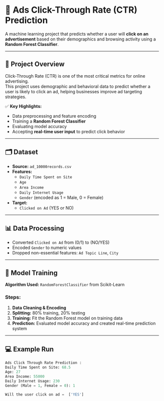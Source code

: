 # 📢 Ads Click-Through Rate (CTR) Prediction  

A machine learning project that predicts whether a user will **click on an advertisement** based on their demographics and browsing activity using a **Random Forest Classifier**.  

---

## 📌 Project Overview  

Click-Through Rate (CTR) is one of the most critical metrics for online advertising.  
This project uses demographic and behavioral data to predict whether a user is likely to click an ad, helping businesses improve ad targeting strategies.  

✅ **Key Highlights:**  
- Data preprocessing and feature encoding  
- Training a **Random Forest Classifier**  
- Evaluating model accuracy  
- Accepting **real-time user input** to predict click behavior  

---

## 🗂 Dataset  

- **Source:** `ad_10000records.csv`  
- **Features:**  
  - `Daily Time Spent on Site`  
  - `Age`  
  - `Area Income`  
  - `Daily Internet Usage`  
  - `Gender` (encoded as 1 = Male, 0 = Female)  
- **Target:**  
  - `Clicked on Ad` (YES or NO)  

---

## 📊 Data Processing  

- Converted `Clicked on Ad` from (0/1) to (NO/YES)  
- Encoded `Gender` to numeric values  
- Dropped non-essential features: `Ad Topic Line`, `City`  

---

## 🧠 Model Training  

**Algorithm Used:** `RandomForestClassifier` from Scikit-Learn  

### Steps:  
1. **Data Cleaning & Encoding**  
2. **Splitting:** 80% training, 20% testing  
3. **Training:** Fit the Random Forest model on training data  
4. **Prediction:** Evaluated model accuracy and created real-time prediction system  

---

## 💻 Example Run  

```python
Ads Click Through Rate Prediction :
Daily Time Spent on Site: 68.5
Age: 27
Area Income: 55000
Daily Internet Usage: 230
Gender (Male = 1, Female = 0): 1

Will the user click on ad =  ['YES']
